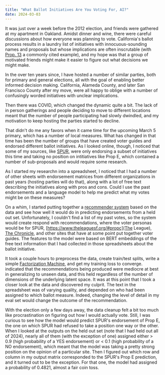 ```yaml
---
title: "What Ballot Initiatives Are You Voting For, AI?"
date: 2024-03-03
---
```


It was just over a week before the 2012 election, and friends were 
gathered at my apartment in Oakland. Amidst dinner and wine, there were careful
discussions about how everyone was planning to vote. California's ballot
 process results in a laundry list of initiatives with innocuous-sounding names
and proposals but whose implications are often inscrutable (with 
[Prop. 13](https://en.wikipedia.org/wiki/1978_California_Proposition_13) a
commonly cited example), and my hope was that a group of motivated friends
might make it easier to figure out what decisions we might make.

In the over ten years since, I have hosted a number of similar parties, both 
for primary and general elections, all with the goal of enabling better
 informed decision making. California, Alameda County, and later San Francisco
County after my move, were all happy to oblige with a number of confusingly 
worded initiatives with unclear implications.

Then there was COVID, which changed the dynamic quite a bit. The 
lack of in person gatherings and people deciding to move to different locations
meant that the number of people participating had slowly dwindled, and my 
motivation to keep hosting the parties started to decline.

That didn't do me any favors when it came time for the upcoming March 5
primary, which has a number of local measures. What has changed in that time 
has been the number of groups that have created voter guides and endorsed
different ballot initiatives. As I looked online, though, I noticed that 
some of my sources, like [SPUR](https://www.spur.org/voter-guide/2024-03), were
only endorsing a subset of initiatives this time and taking no position on
intitiatives like Prop E, which contained a number of sub-proposals and would
 require some research.

As I started my researchn into a spreadsheet, I noticed that I had a number of
other sheets
with endorsement matrices from different organizations in past years (hosting 
parties will do that), along with a lot of free text describing the initiatives
along with pros and cons. Could I use the past endorsements and a language model
to help me predict what my votes might be on these measures?

On a whim, I started putting together a 
[recommender system](https://en.wikipedia.org/wiki/Recommender_system) based on
the data and see how well it would do in predicting endorsements from a held
 out set. Unfortunately, I couldn't find a list of my past votes, so the system
 would create respond with recommendations, where the voter personas would be
for SPUR, [https://www.theleaguesf.org/#propc](The League),
[The Chronicle](https://www.sfchronicle.com/projects/2024/california-primary-election-endorsements/), 
and other sites that have at some point put together voter guides. The features
to the model were based on BERT embeddings of the free text information that I
had collected in those spreadsheets about the ballot initiative.

It took a couple hours to preprocess the data, create train/test splits, 
write a simple
[Factorization Machine](https://en.wikipedia.org/wiki/Matrix_factorization_(recommender_systems)), 
and get my training loss to converge.
indicated that the recommendations being produced were mediocre at best in
generalizing to unseen data, and this held regardless of the number of dimensions
of the underlying latent space. It was at this point that I took a closer look
at the data and discovered my culprit. The text in the spreadsheet was of
 varying quality, and depended on who had been assigned to which ballot measure.
Indeed, changing the level of detail in my eval set would change the outcome of the
 recommendation.

With the election only a few days away, the data cleanup felt a bit too much
 like procrastination on figuring out how I would actually vote. Still, I was
 curious to see how the model would predict SPUR's endorsement of Prop E, the
one on which SPUR had refused to take a position one way or the other. When I
 looked at the outputs on the held
 out set (note that I had held out all of 2024), nearly all of them (with the
 exception of one) assigned either > 0.9 (high probability of a YES endorsement)
or < 0.1 (high probability of a NO endorsement), which meant that the model
was taking a pretty strong position on the opinion of a particular site. Then I
figured out which row and column in my output matrix corresponded to the
SPUR's Prop E prediction, and it turned out to be the exception. For that one,
the model had assigned a probability of 0.4821, almost a fair coin toss.

